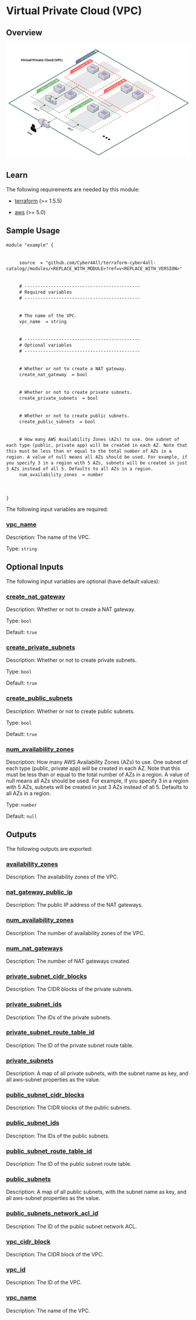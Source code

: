 # Virtual Private Cloud (VPC)

## Overview

![Cloud Craft VPC Module Diagram](../../_docs/tf-vpc-module-diagram.png)

## Learn

<!-- BEGIN_TF_DOCS -->

The following requirements are needed by this module:

- <a name="requirement_terraform"></a> [terraform](#requirement\_terraform) (>= 1.5.5)

- <a name="requirement_aws"></a> [aws](#requirement\_aws) (>= 5.0)

## Sample Usage

```hcl
module "example" {


	 source  = "github.com/Cyber4All/terraform-cyber4all-catalog//modules/<REPLACE_WITH_MODULE>?ref=v<REPLACE_WITH_VERSION>"


	 # --------------------------------------------
	 # Required variables
	 # --------------------------------------------


	 # The name of the VPC.
	 vpc_name  = string


	 # --------------------------------------------
	 # Optional variables
	 # --------------------------------------------


	 # Whether or not to create a NAT gateway.
	 create_nat_gateway  = bool


	 # Whether or not to create private subnets.
	 create_private_subnets  = bool


	 # Whether or not to create public subnets.
	 create_public_subnets  = bool


	 # How many AWS Availability Zones (AZs) to use. One subnet of each type (public, private app) will be created in each AZ. Note that this must be less than or equal to the total number of AZs in a region. A value of null means all AZs should be used. For example, if you specify 3 in a region with 5 AZs, subnets will be created in just 3 AZs instead of all 5. Defaults to all AZs in a region.
	 num_availability_zones  = number



}
```

The following input variables are required:

### <a name="input_vpc_name"></a> [vpc\_name](#input\_vpc\_name)

Description: The name of the VPC.

Type: `string`

## Optional Inputs

The following input variables are optional (have default values):

### <a name="input_create_nat_gateway"></a> [create\_nat\_gateway](#input\_create\_nat\_gateway)

Description: Whether or not to create a NAT gateway.

Type: `bool`

Default: `true`

### <a name="input_create_private_subnets"></a> [create\_private\_subnets](#input\_create\_private\_subnets)

Description: Whether or not to create private subnets.

Type: `bool`

Default: `true`

### <a name="input_create_public_subnets"></a> [create\_public\_subnets](#input\_create\_public\_subnets)

Description: Whether or not to create public subnets.

Type: `bool`

Default: `true`

### <a name="input_num_availability_zones"></a> [num\_availability\_zones](#input\_num\_availability\_zones)

Description: How many AWS Availability Zones (AZs) to use. One subnet of each type (public, private app) will be created in each AZ. Note that this must be less than or equal to the total number of AZs in a region. A value of null means all AZs should be used. For example, if you specify 3 in a region with 5 AZs, subnets will be created in just 3 AZs instead of all 5. Defaults to all AZs in a region.

Type: `number`

Default: `null`
## Outputs

The following outputs are exported:

### <a name="output_availability_zones"></a> [availability\_zones](#output\_availability\_zones)

Description: The availability zones of the VPC.

### <a name="output_nat_gateway_public_ip"></a> [nat\_gateway\_public\_ip](#output\_nat\_gateway\_public\_ip)

Description: The public IP address of the NAT gateways.

### <a name="output_num_availability_zones"></a> [num\_availability\_zones](#output\_num\_availability\_zones)

Description: The number of availability zones of the VPC.

### <a name="output_num_nat_gateways"></a> [num\_nat\_gateways](#output\_num\_nat\_gateways)

Description: The number of NAT gateways created.

### <a name="output_private_subnet_cidr_blocks"></a> [private\_subnet\_cidr\_blocks](#output\_private\_subnet\_cidr\_blocks)

Description: The CIDR blocks of the private subnets.

### <a name="output_private_subnet_ids"></a> [private\_subnet\_ids](#output\_private\_subnet\_ids)

Description: The IDs of the private subnets.

### <a name="output_private_subnet_route_table_id"></a> [private\_subnet\_route\_table\_id](#output\_private\_subnet\_route\_table\_id)

Description: The ID of the private subnet route table.

### <a name="output_private_subnets"></a> [private\_subnets](#output\_private\_subnets)

Description: A map of all private subnets, with the subnet name as key, and all aws-subnet properties as the value.

### <a name="output_public_subnet_cidr_blocks"></a> [public\_subnet\_cidr\_blocks](#output\_public\_subnet\_cidr\_blocks)

Description: The CIDR blocks of the public subnets.

### <a name="output_public_subnet_ids"></a> [public\_subnet\_ids](#output\_public\_subnet\_ids)

Description: The IDs of the public subnets.

### <a name="output_public_subnet_route_table_id"></a> [public\_subnet\_route\_table\_id](#output\_public\_subnet\_route\_table\_id)

Description: The ID of the public subnet route table.

### <a name="output_public_subnets"></a> [public\_subnets](#output\_public\_subnets)

Description: A map of all public subnets, with the subnet name as key, and all aws-subnet properties as the value.

### <a name="output_public_subnets_network_acl_id"></a> [public\_subnets\_network\_acl\_id](#output\_public\_subnets\_network\_acl\_id)

Description: The ID of the public subnet network ACL.

### <a name="output_vpc_cidr_block"></a> [vpc\_cidr\_block](#output\_vpc\_cidr\_block)

Description: The CIDR block of the VPC.

### <a name="output_vpc_id"></a> [vpc\_id](#output\_vpc\_id)

Description: The ID of the VPC.

### <a name="output_vpc_name"></a> [vpc\_name](#output\_vpc\_name)

Description: The name of the VPC.
<!-- END_TF_DOCS -->